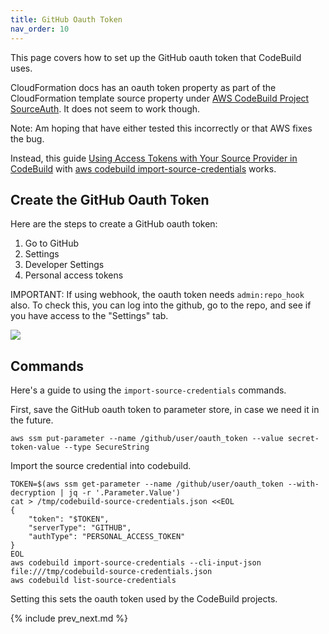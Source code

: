 ```yaml
---
title: GitHub Oauth Token
nav_order: 10
---
```


This page covers how to set up the GitHub oauth token that CodeBuild uses.

CloudFormation docs has an oauth token property as part of the CloudFormation template source property under [AWS CodeBuild Project SourceAuth](https://docs.aws.amazon.com/AWSCloudFormation/latest/UserGuide/aws-properties-codebuild-project-sourceauth.html). It does not seem to work though.


Note: Am hoping that have either tested this incorrectly or that AWS fixes the bug.

Instead, this guide [Using Access Tokens with Your Source Provider in CodeBuild](https://docs.aws.amazon.com/codebuild/latest/userguide/sample-access-tokens.html) with [aws codebuild import-source-credentials](https://docs.aws.amazon.com/cli/latest/reference/codebuild/import-source-credentials.html) works.

## Create the GitHub Oauth Token

Here are the steps to create a GitHub oauth token:

1. Go to GitHub
2. Settings
3. Developer Settings
4. Personal access tokens

IMPORTANT: If using webhook, the oauth token needs `admin:repo_hook` also.  To check this, you can log into the github, go to the repo, and see if you have access to the "Settings" tab.

![](https://raw.githubusercontent.com/tongueroo/cody/master/img/github-admin-settings-tab.png)

## Commands

Here's a guide to using the `import-source-credentials` commands.

First, save the GitHub oauth token to parameter store, in case we need it in the future.

    aws ssm put-parameter --name /github/user/oauth_token --value secret-token-value --type SecureString

Import the source credential into codebuild.

    TOKEN=$(aws ssm get-parameter --name /github/user/oauth_token --with-decryption | jq -r '.Parameter.Value')
    cat > /tmp/codebuild-source-credentials.json <<EOL
    {
        "token": "$TOKEN",
        "serverType": "GITHUB",
        "authType": "PERSONAL_ACCESS_TOKEN"
    }
    EOL
    aws codebuild import-source-credentials --cli-input-json file:///tmp/codebuild-source-credentials.json
    aws codebuild list-source-credentials

Setting this sets the oauth token used by the CodeBuild projects.

{% include prev_next.md %}
